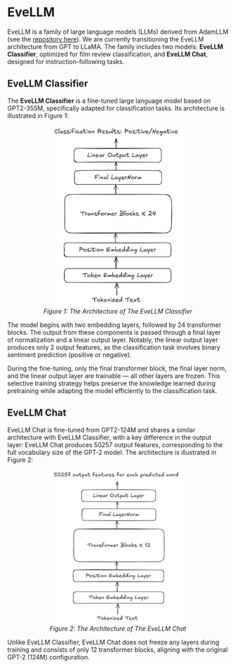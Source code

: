 # EveLLM
EveLLM is a family of large language models (LLMs) derived from AdamLLM (see the [repository here](https://github.com/ElliotLeeLL/AdamLLM)). We are currently transitioning the EveLLM architecture from GPT to LLaMA. The family includes two models: **EveLLM Classifier**, optimized for film review classification, and **EveLLM Chat**, designed for instruction-following tasks.

## EveLLM Classifier

The **EveLLM Classifier** is a fine-tuned large language model based on GPT2-355M, specifically adapted for classification tasks. Its architecture is illustrated in Figure 1:

<p align="center">
  <img src="images/iVBORw0KGgoAAAANSUhEUgAAAfYAAA.png" alt="Output" width="300"/><br/>
  <em>Figure 1: The Architecture of The EveLLM Classifier</em>
</p>

The model begins with two embedding layers, followed by 24 transformer blocks. The output from these components is passed through a final layer of normalization and a linear output layer. Notably, the linear output layer produces only 2 output features, as the classification task involves binary sentiment prediction (positive or negative).

During the fine-tuning, only the final transformer block, the final layer norm, and the linear output layer are trainable — all other layers are frozen. This selective training strategy helps preserve the knowledge learned during pretraining while adapting the model efficiently to the classification task. 

## EveLLM Chat

EveLLM Chat is fine-tuned from GPT2-124M and shares a similar architecture with EveLLM Classifier, with a key difference in the output layer: EveLLM Chat produces 50257 output features, corresponding to the full vocabulary size of the GPT-2 model. The architecture is illustrated in Figure 2:

<p align="center">
  <img src="images/iVBORw0KGgoAAAANSUhEUgAAAroAAA.png" alt="Output" width="300"/><br/>
  <em>Figure 2: The Architecture of The EveLLM Chat</em>
</p>


Unlike EveLLM Classifier, EveLLM Chat does not freeze any layers during training and consists of only 12 transformer blocks, aligning with the original GPT-2 (124M) configuration.
